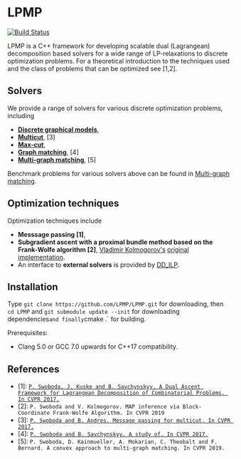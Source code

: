 LPMP
========

[![Build Status](https://travis-ci.org/LPMP/LPMP.svg?branch=master)](https://travis-ci.org/LPMP/LPMP)

LPMP is a C++ framework for developing scalable dual (Lagrangean) decomposition based solvers for a wide range of LP-relaxations to discrete optimization problems.
For a theoretical introduction to the techniques used and the class of problems that can be optimized see [1,2].

## Solvers
We provide a range of solvers for various discrete optimization problems, including
* **[Discrete graphical models](/include/mrf)**,
* **[Multicut](/include/multicut)**, [3]
* **[Max-cut](/include/max_cut)**, 
* **[Graph matching](include/graph_matching)**, [4]
* **[Multi-graph matching](/include/multigraph_matching)**, [5]

Benchmark problems for various solvers above can be found in [Multi-graph matching](/datasets).

## Optimization techniques
Optimization techniques include
* **Messsage passing [1]**,
* **Subgradient ascent with a proximal bundle method based on the Frank-Wolfe algorithm [2]**, [Vladimir Kolmogorov's](http://http://pub.ist.ac.at/~vnk/) [original implementation](http://pub.ist.ac.at/~vnk/papers/FWMAP.html).
* An interface to **external solvers** is provided by [DD_ILP](https://github.com/pawelswoboda/DD_ILP).

## Installation
Type `git clone https://github.com/LPMP/LPMP.git` for downloading, then `cd LPMP` and `git submodule update --init` for downloading dependencies` and finally `cmake .` for building.

Prerequisites:
* Clang 5.0 or GCC 7.0 upwards for C++17 compatibility.

## References
* [1]: [`P. Swoboda, J. Kuske and B. Savchynskyy. A Dual Ascent Framework for Lagrangean Decomposition of Combinatorial Problems. In CVPR 2017.`](http://openaccess.thecvf.com/content_cvpr_2017/html/Swoboda_A_Dual_Ascent_CVPR_2017_paper.html)
* [2]: `P. Swoboda and V. Kolmogorov. MAP inference via Block-Coordinate Frank-Wolfe Algorithm. In CVPR 2019`
* [3]: [`P. Swoboda and B. Andres. Message passing for multicut. In CVPR 2017.`]()
* [4]: [`P. Swoboda and B. Savchynskyy. A study of. In CVPR 2017.`]()
* [5]: `P. Swoboda, D. Kainmueller, A. Mokarian, C. Theobalt and F. Bernard. A convex approach to multi-graph matching. In CVPR 2019.`
